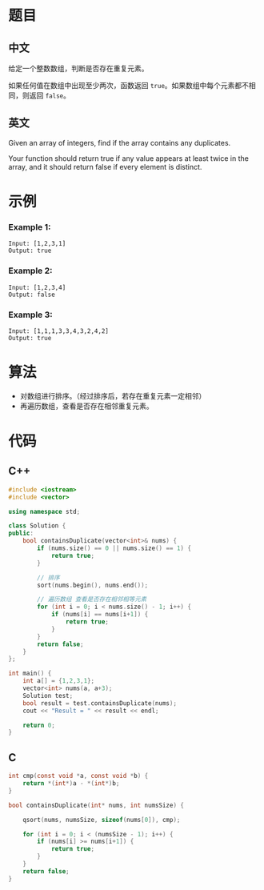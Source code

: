 # 题目

## 中文

给定一个整数数组，判断是否存在重复元素。

如果任何值在数组中出现至少两次，函数返回 `true`。如果数组中每个元素都不相同，则返回 `false`。

## 英文

Given an array of integers, find if the array contains any duplicates.

Your function should return true if any value appears at least twice in the array, and it should return false if every element is distinct.

# 示例

### Example 1:

```
Input: [1,2,3,1]
Output: true
```



### Example 2:

```
Input: [1,2,3,4]
Output: false
```



### Example 3:

```
Input: [1,1,1,3,3,4,3,2,4,2]
Output: true
```

# 算法

- 对数组进行排序。（经过排序后，若存在重复元素一定相邻）
- 再遍历数组，查看是否存在相邻重复元素。

# 代码

## C++

```c++
#include <iostream>
#include <vector>

using namespace std;

class Solution {
public:
    bool containsDuplicate(vector<int>& nums) {
        if (nums.size() == 0 || nums.size() == 1) {
            return true;
        }

        // 排序
        sort(nums.begin(), nums.end());

        // 遍历数组 查看是否存在相邻相等元素
        for (int i = 0; i < nums.size() - 1; i++) {
            if (nums[i] == nums[i+1]) {
                return true;
            }
        }
        return false;
    }
};

int main() {
    int a[] = {1,2,3,1};
    vector<int> nums(a, a+3);
    Solution test;
    bool result = test.containsDuplicate(nums);
    cout << "Result = " << result << endl;

    return 0;
}
```



## C

```c
int cmp(const void *a, const void *b) {
    return *(int*)a - *(int*)b;
}

bool containsDuplicate(int* nums, int numsSize) {

    qsort(nums, numsSize, sizeof(nums[0]), cmp);

    for (int i = 0; i < (numsSize - 1); i++) {
        if (nums[i] >= nums[i+1]) {
            return true;
        }
    }
    return false;
}
```

